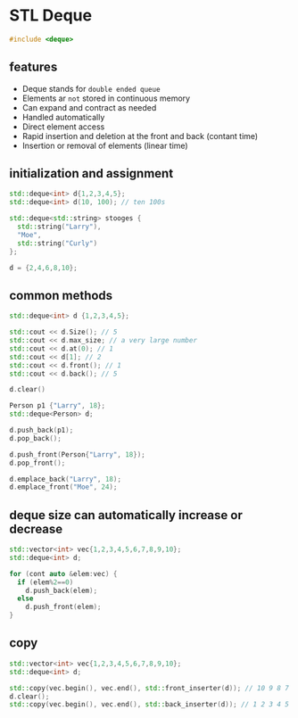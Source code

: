 # STL Deque

```cpp
#include <deque>
```

## features

- Deque stands for `double ended queue`
- Elements ar `not` stored in continuous memory
- Can expand and contract as needed
- Handled automatically
- Direct element access
- Rapid insertion and deletion at the front and back (contant time)
- Insertion or removal of elements (linear time)

## initialization and assignment

```cpp
std::deque<int> d{1,2,3,4,5};
std::deque<int> d(10, 100); // ten 100s

std::deque<std::string> stooges {
  std::string("Larry"),
  "Moe",
  std::string("Curly")
};

d = {2,4,6,8,10};
```

## common methods

```cpp
std::deque<int> d {1,2,3,4,5};

std::cout << d.Size(); // 5
std::cout << d.max_size; // a very large number
std::cout << d.at(0); // 1
std::cout << d[1]; // 2
std::cout << d.front(); // 1
std::cout << d.back(); // 5

d.clear()

Person p1 {"Larry", 18};
std::deque<Person> d;

d.push_back(p1);
d.pop_back();

d.push_front(Person{"Larry", 18});
d.pop_front();

d.emplace_back("Larry", 18);
d.emplace_front("Moe", 24);
```

## deque size can automatically increase or decrease

```cpp
std::vector<int> vec{1,2,3,4,5,6,7,8,9,10};
std::deque<int> d;

for (cont auto &elem:vec) {
  if (elem%2==0)
    d.push_back(elem);
  else
    d.push_front(elem);
}
```

## copy

```cpp
std::vector<int> vec{1,2,3,4,5,6,7,8,9,10};
std::deque<int> d;

std::copy(vec.begin(), vec.end(), std::front_inserter(d)); // 10 9 8 7 6 5 4 3 2 1
d.clear();
std::copy(vec.begin(), vec.end(), std::back_inserter(d)); // 1 2 3 4 5 6 7 8 9 10
```